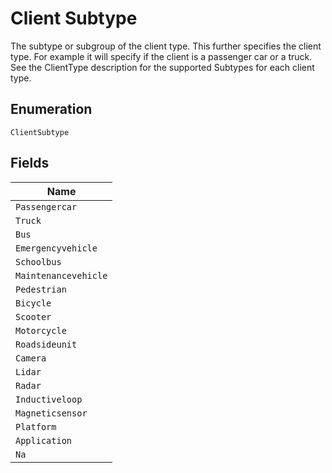 
# Client Subtype

The subtype or subgroup of the client type. This further specifies the client type. For example it will specify if the client is a passenger car or a truck. See the ClientType description for the supported Subtypes for each client type.

## Enumeration

`ClientSubtype`

## Fields

| Name |
|  --- |
| `Passengercar` |
| `Truck` |
| `Bus` |
| `Emergencyvehicle` |
| `Schoolbus` |
| `Maintenancevehicle` |
| `Pedestrian` |
| `Bicycle` |
| `Scooter` |
| `Motorcycle` |
| `Roadsideunit` |
| `Camera` |
| `Lidar` |
| `Radar` |
| `Inductiveloop` |
| `Magneticsensor` |
| `Platform` |
| `Application` |
| `Na` |

